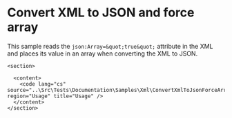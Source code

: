 # Convert XML to JSON and force array

This sample reads the `json:Array=&quot;true&quot;` attribute in the XML and places its value in an array
      when converting the XML to JSON.

    <section>

      <content>
        <code lang="cs" source="..\Src\Tests\Documentation\Samples\Xml\ConvertXmlToJsonForceArray.cs" region="Usage" title="Usage" />
      </content>
    </section>